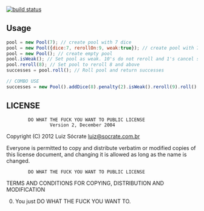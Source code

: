 [![build status](https://secure.travis-ci.org/lsocrate/WoD-Dice.png)](http://travis-ci.org/lsocrate/WoD-Dice)
## Usage

```javascript
pool = new Pool(7); // create pool with 7 dice
pool = new Pool({dice:7, rerollOn:9, weak:true}); // create pool with 7 dice, rerolling on 9's and with attribute weakness
pool = new Pool(); // create empty pool
pool.isWeak(); // Set pool as weak. 10's do not reroll and 1's cancel successes
pool.reroll(8); // Set pool to reroll 8 and above
successes = pool.roll(); // Roll pool and return successes

// COMBO USE
successes = new Pool().addDice(8).penalty(2).isWeak().reroll(9).roll();
```
## LICENSE

            DO WHAT THE FUCK YOU WANT TO PUBLIC LICENSE
                    Version 2, December 2004

 Copyright (C) 2012 Luiz Sócrate <luiz@socrate.com.br>

 Everyone is permitted to copy and distribute verbatim or modified
 copies of this license document, and changing it is allowed as long
 as the name is changed.

            DO WHAT THE FUCK YOU WANT TO PUBLIC LICENSE
   TERMS AND CONDITIONS FOR COPYING, DISTRIBUTION AND MODIFICATION

  0. You just DO WHAT THE FUCK YOU WANT TO.
